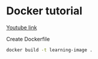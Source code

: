 # Docker tutorial

[Youtube link](https://www.youtube.com/watch?v=6OxqiEeCvMI)

Create Dockerfile

```bash
docker build -t learning-image .
```
